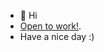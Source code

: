 - 👋 Hi
- [Open to work!]([https://pages.github.com/](https://www.linkedin.com/in/yuan-bo-572414227/)).
- Have a nice day :)

<!---
yunxxxx/yunxxxx is a ✨ special ✨ repository because its `README.md` (this file) appears on your GitHub profile.
You can click the Preview link to take a look at your changes.
--->
